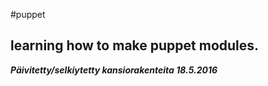 #puppet
## learning how to make puppet modules.
***Päivitetty/selkiytetty kansiorakenteita 18.5.2016***
